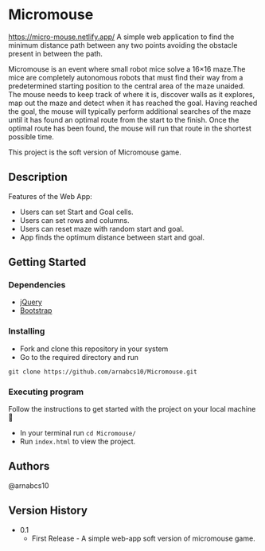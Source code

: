 # Micromouse
https://micro-mouse.netlify.app/
 A simple web application to find the minimum distance path between any two points avoiding the obstacle present in between the path.

Micromouse is an event where small robot mice solve a 16×16 maze.The mice are completely autonomous robots that must find their way from a predetermined starting position to the central area of the maze unaided. The mouse needs to keep track of where it is, discover walls as it explores, map out the maze and detect when it has reached the goal. Having reached the goal, the mouse will typically perform additional searches of the maze until it has found an optimal route from the start to the finish. Once the optimal route has been found, the mouse will run that route in the shortest possible time.

This project is the soft version of Micromouse game.

## Description
Features of the Web App:

- Users can set Start and Goal cells.
- Users can set rows and columns.
- Users can reset maze with random start and goal.
- App finds the optimum distance between start and goal. 

## Getting Started

### Dependencies

* [jQuery](https://code.jquery.com/)
* [Bootstrap](https://getbootstrap.com/)

### Installing

* Fork and clone this repository in your system
* Go to the required directory and run 
```
git clone https://github.com/arnabcs10/Micromouse.git
```

### Executing program
Follow the instructions to get started with the project on your local machine 🚀

* In your terminal run `cd Micromouse/`
* Run `index.html` to view the project.

## Authors

@arnabcs10

## Version History

* 0.1
    * First Release - A simple web-app soft version of micromouse game.

